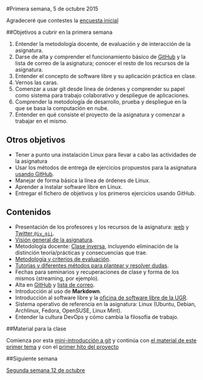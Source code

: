 #Primera semana, 5 de octubre 2015

Agradeceré que contestes la [encuesta inicial](https://docs.google.com/forms/d/1IxQv2LXWvmA3KbK8HgJAzWpNGvXkMitcf7eCIS5aXDI/viewform)

##Objetivos a cubrir en la primera semana

1. Entender la metodología docente, de evaluación y de interacción de la asignatura.
2. Darse de alta y comprender el funcionamiento básico de [GitHub](https://github.com) y la lista de correo de la asignatura; conocer el resto de los recursos de la asignatura.
2. Entender el concepto de software libre y su aplicación práctica en clase.
3. Vernos las caras.
4. Comenzar a usar git desde línea de órdenes y comprender su papel como sistema para trabajo colaborativo y despliegue de aplicaciones.
5. Comprender la metodología de desarrollo, prueba y despliegue en la que se basa la computación en nube.
6. Entender en qué consiste el proyecto de la asignatura y comenzar a
trabajar en el mismo.

## Otros objetivos
* Tener a punto una instalación Linux para llevar a cabo las actividades de la asignatura
* Usar los métodos de entrega de ejercicios propuestos para la asignatura [usando GitHub](../ejercicios/README.md). 
* Manejar de forma básica la línea de órdenes de Linux.
* Aprender a instalar software libre en Linux.
* Entregar el fichero de objetivos y los primeros ejercicios usando GitHub. 

## Contenidos 

* Presentación de los profesores y los recursos de la asignatura: [web](http://jj.github.io/CC) y [Twitter `@iv_gii`](http://twitter.com/iv_gii).
* [Visión general de la asignatura](http://unicms-testing.terragiro.es/mo_ing_informatica/pages/info_academica/guias/201415/1semestre/cloud-computing-fundamentos-e-infraestructuras/!).
* Metodología docente: [Clase inversa](http://www.tecnologiasparalaeducacion.es/la-clase-inversa-flip-classroom-tecnologias/), incluyendo eliminación de la distinción teoría/prácticas y consecuencias que trae.
* [Metodología y criterios de evaluación](../Metodología_y_criterios_de_evaluación.md).
* [Tutorías y diferentes métodos para plantear y resolver dudas](/issues).
* Fechas para seminarios y recuperaciones de clase y forma de los mismos (streaming, por ejemplo).
* Alta en [GitHub](http://github.com) y [lista de correo](https://groups.google.com/d/forum/cc-ugr-2015).
* Introducción al uso de **Markdown**.
* Introducción al software libre y la [oficina de software libre de la UGR](http://osl.ugr.es).
* Sistema operativo de referencia en la asignatura: Linux (Ubuntu, Debian, Archlinux, Fedora, OpenSUSE, Linux Mint).
* Entender la cultura DevOps y cómo cambia la filosofía de trabajo.

##Material para la clase

Comienza por esta
[mini-introducción a git](http://mini-git.github.io/) y continúa con
[el material de este primer tema](http://jj.github.io/CC/documentos/temas/Desarrollo_basado_en_pruebas)
y con el [primer hito del proyecto](http://jj.github.io/CC/documentos/practicas/1.Infraestructura)

##Siguiente semana

[Segunda semana 12 de octubre ](2-semana.md)
